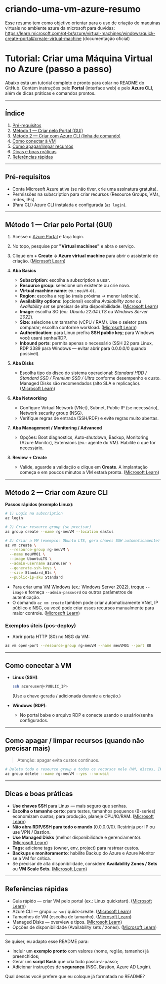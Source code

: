 # criando-uma-vm-azure-resumo

Esse resumo tem como objetivo orientar para o uso de criação de maquinas virtuais no ambiente azure da microsoft
para duvidas: https://learn.microsoft.com/pt-br/azure/virtual-machines/windows/quick-create-portal#create-virtual-machine (documentação oficial)

# Tutorial: Criar uma Máquina Virtual no Azure (passo a passo)

Abaixo está um tutorial completo e pronto para colar no README do GitHub. Contém instruções pelo **Portal** (interface web) e pelo **Azure CLI**, além de dicas práticas e comandos prontos.

---

## Índice

1. [Pré-requisitos](#pré-requisitos)
2. [Método 1 — Criar pelo Portal (GUI)](#método-1---criar-pelo-portal-gui)
3. [Método 2 — Criar com Azure CLI (linha de comando)](#método-2---criar-com-azure-cli-linha-de-comando)
4. [Como conectar à VM](#como-conectar-à-vm)
5. [Como apagar/limpar recursos](#como-apagarlimpar-recursos)
6. [Dicas e boas práticas](#dicas-e-boas-práticas)
7. [Referências rápidas](#referências-rápidas)

---

## Pré-requisitos

* Conta Microsoft Azure ativa (se não tiver, crie uma assinatura gratuita).
* Permissões na subscription para criar recursos (Resource Groups, VMs, redes, IPs).
* (Para CLI) Azure CLI instalada e configurada (`az login`).

---

## Método 1 — Criar pelo Portal (GUI)

1. Acesse o [Azure Portal](https://portal.azure.com) e faça login.

2. No topo, pesquise por **"Virtual machines"** e abra o serviço.

3. Clique em **+ Create → Azure virtual machine** para abrir o assistente de criação. ([Microsoft Learn][1])

4. **Aba Basics**

   * **Subscription**: escolha a subscription a usar.
   * **Resource group**: selecione um existente ou crie novo.
   * **Virtual machine name**: ex.: `meuVM-01`.
   * **Region**: escolha a região (mais próxima → menor latência).
   * **Availability options**: (opcional) escolha *Availability zone* ou *Availability set* se precisar de alta disponibilidade. ([Microsoft Learn][2])
   * **Image**: escolha SO (ex.: *Ubuntu 22.04 LTS* ou *Windows Server 2022*).
   * **Size**: selecione um tamanho (vCPU / RAM). Use o seletor para comparar; escolha conforme workload. ([Microsoft Learn][3])
   * **Authentication**: para Linux prefira **SSH public key**; para Windows você usará senha/RDP.
   * **Inbound ports**: permita apenas o necessário (SSH 22 para Linux, RDP 3389 para Windows — evitar abrir para 0.0.0.0/0 quando possível).

5. **Aba Disks**

   * Escolha tipo do disco do sistema operacional: *Standard HDD / Standard SSD / Premium SSD / Ultra* conforme desempenho e custo. Managed Disks são recomendados (alto SLA e replicação). ([Microsoft Learn][4])

6. **Aba Networking**

   * Configure Virtual Network (VNet), Subnet, Public IP (se necessário), Network security group (NSG).
   * Verifique regras de entrada (SSH/RDP) e evite regras muito abertas.

7. **Aba Management / Monitoring / Advanced**

   * Opções: Boot diagnostics, Auto-shutdown, Backup, Monitoring (Azure Monitor), Extensions (ex.: agente do VM). Habilite o que for necessário.

8. **Review + Create**

   * Valide, aguarde a validação e clique em **Create**. A implantação começa e em poucos minutos a VM estará pronta. ([Microsoft Learn][1])

---

## Método 2 — Criar com Azure CLI

**Passos rápidos (exemplo Linux):**

```bash
# 1) Login na subscription
az login

# 2) Criar resource group (se precisar)
az group create --name rg-meuVM --location eastus

# 3) Criar a VM (exemplo: Ubuntu LTS, gera chaves SSH automaticamente)
az vm create \
  --resource-group rg-meuVM \
  --name meuVM01 \
  --image UbuntuLTS \
  --admin-username azureuser \
  --generate-ssh-keys \
  --size Standard_B1s \
  --public-ip-sku Standard
```

* Para criar uma VM Windows (ex.: Windows Server 2022), troque `--image` e forneça `--admin-password` ou outros parâmetros de autenticação.
* O comando `az vm create` também pode criar automaticamente VNet, IP público e NSG, ou você pode criar esses recursos manualmente para maior controle. ([Microsoft Learn][5])

### Exemplos úteis (pos-deploy)

* Abrir porta HTTP (80) no NSG da VM:

```bash
az vm open-port --resource-group rg-meuVM --name meuVM01 --port 80
```

---

## Como conectar à VM

* **Linux (SSH)**:

  ```bash
  ssh azureuser@<PUBLIC_IP>
  ```

  (Use a chave gerada / adicionada durante a criação.)

* **Windows (RDP)**:

  * No portal baixe o arquivo RDP e conecte usando o usuário/senha configurados.

---

## Como apagar / limpar recursos (quando não precisar mais)

> Atenção: apagar evita custos contínuos.

```bash
# Deleta todo o resource group e todos os recursos nele (VM, discos, IPs, NICs, etc.)
az group delete --name rg-meuVM --yes --no-wait
```

---

## Dicas e boas práticas

* **Use chaves SSH** para Linux — mais seguro que senhas.
* **Escolha o tamanho certo**: para testes, tamanhos pequenos (B-series) economizam custos; para produção, planeje CPU/IO/RAM. ([Microsoft Learn][3])
* **Não abra RDP/SSH para todo o mundo** (0.0.0.0/0). Restrinja por IP ou use VPN / Bastion.
* **Use Managed Disks** (melhor disponibilidade e gerenciamento). ([Microsoft Learn][4])
* **Tags**: adicione tags (owner, env, project) para rastrear custos.
* **Backups e monitoramento**: habilite Backup do Azure e Azure Monitor se a VM for crítica.
* Se precisar de alta disponibilidade, considere **Availability Zones / Sets** ou **VM Scale Sets**. ([Microsoft Learn][2])

---

## Referências rápidas

* Guia rápido — criar VM pelo portal (ex.: Linux quickstart). ([Microsoft Learn][1])
* Azure CLI — grupo `az vm` / quick-create. ([Microsoft Learn][5])
* Tamanhos de VM (escolha de tamanho). ([Microsoft Learn][3])
* Managed Disks — overview e tipos. ([Microsoft Learn][4])
* Opções de disponibilidade (Availability sets / zones). ([Microsoft Learn][2])

---

Se quiser, eu adapto esse README para:

* Incluir um **exemplo pronto** com valores (nome, região, tamanho) já preenchidos;
* Gerar um **script Bash** que cria tudo passo-a-passo;
* Adicionar instruções de **segurança** (NSG, Bastion, Azure AD Login).

Qual dessas você prefere que eu coloque já formatada no README?

[1]: https://learn.microsoft.com/en-us/azure/virtual-machines/linux/quick-create-portal?utm_source=chatgpt.com "Quickstart: Create a Linux virtual machine in the Azure portal"
[2]: https://learn.microsoft.com/en-us/azure/virtual-machines/availability?utm_source=chatgpt.com "Availability options for Azure Virtual Machines"
[3]: https://learn.microsoft.com/en-us/azure/virtual-machines/sizes/overview?utm_source=chatgpt.com "Sizes for virtual machines in Azure"
[4]: https://learn.microsoft.com/en-us/azure/virtual-machines/managed-disks-overview?utm_source=chatgpt.com "Overview of Azure Disk Storage - Azure Virtual Machines"
[5]: https://learn.microsoft.com/en-us/cli/azure/vm?view=azure-cli-latest&utm_source=chatgpt.com "az vm"

